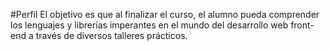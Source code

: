 #Perfil
El objetivo es que al finalizar el curso, el alumno pueda comprender los lenguajes y librerías imperantes en el mundo del desarrollo web front-end a través de diversos talleres prácticos.